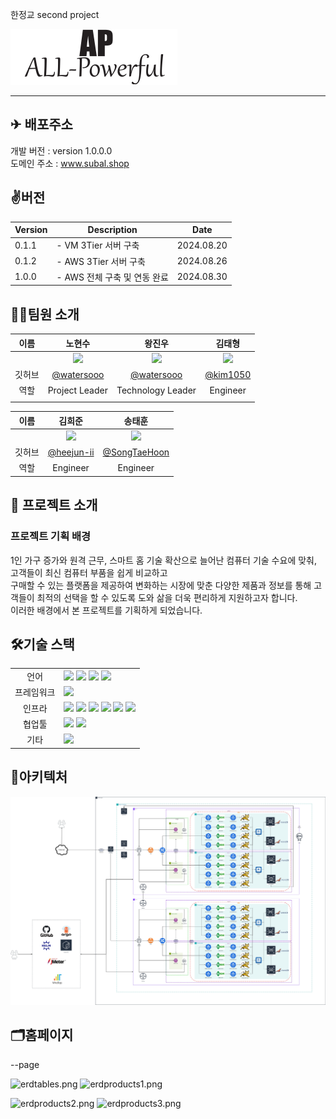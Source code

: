 한정교 second project

![logo](https://github.com/watersooo/project2/blob/main/All-powerful/logo.png)

---
## ✈ 배포주소

개발 버전 : version 1.0.0.0 </br>
도메인 주소 : www.subal.shop </br>

## ✌️버전
| Version | Description | Date |
| --- | --- | --- |
| 0.1.1 | - VM 3Tier 서버 구축 | 2024.08.20 |
| 0.1.2 | - AWS 3Tier 서버 구축 | 2024.08.26 |
| 1.0.0 | - AWS 전체 구축 및 연동 완료 | 2024.08.30 |



## 🧑‍💻팀원 소개

| 이름 | 노현수 | 왕진우 | 김태형 |
| :------------: | :------------: | :------------: | :------------: |
|  | <img src= "https://avatars.githubusercontent.com/u/175070823?v=4" width="150"/> | <img src= "https://avatars.githubusercontent.com/u/175917221?v=4" width="150"/> | <img src= "https://avatars.githubusercontent.com/u/175917221?v=4" width="150"/>  |
| 깃허브 | [@watersooo](https://github.com/watersooo) | [@watersooo](https://github.com/watersooo) | [@kim1050](https://github.com/kim1050) |
| 역할 | Project Leader | Technology Leader | Engineer |
|  |  |  |  |

| 이름 | 김희준 | 송태훈 |
| :------------: | :------------: | :------------: |
|  | <img src="https://avatars.githubusercontent.com/u/174393496?v=4" width="150"/> | <img src="https://avatars.githubusercontent.com/u/106800250?v=4" width="150"/> |
| 깃허브 | [@heejun-ii](https://github.com/heejun-ii) | [@SongTaeHoon](https://github.com/SongTaeHoon) |
| 역할 | Engineer | Engineer |



## 📌 프로젝트 소개


### 프로젝트 기획 배경
1인 가구 증가와 원격 근무, 스마트 홈 기술 확산으로 늘어난 컴퓨터 기술 수요에 맞춰, 고객들이 최신 컴퓨터 부품을 쉽게 비교하고 </br>
구매할 수 있는 플랫폼을 제공하여 변화하는 시장에 맞춘 다양한 제품과 정보를 통해 고객들이 최적의 선택을 할 수 있도록 도와 삶을 더욱 편리하게 지원하고자 합니다. </br>
이러한 배경에서 본 프로젝트를 기획하게 되었습니다. </br>
## 🛠기술 스택

<table>
<tr>
 <td align="center">언어</td>
 <td>
  <img src="https://img.shields.io/badge/JavaScript-F7DF1E?style=for-the-badge&logo=JavaScript&logoColor=ffffff"/>
  <img src="https://img.shields.io/badge/Java-orange?style=for-the-badge&logo=Java&logoColor=white"/>
  <img src="https://img.shields.io/badge/html5-E34F26?style=for-the-badge&logo=html5&logoColor=white"> 	 
  <img src="https://img.shields.io/badge/css-1572B6?style=for-the-badge&logo=css3&logoColor=white"/>
 </td>
</tr>
	
<tr>
 <td align="center">프레임워크</td>
 <td>
  <img src="https://img.shields.io/badge/Spring-6DB33F?style=for-the-badge&logo=Spring&logoColor=ffffff"/> 
</tr>

<tr>
 <td align="center">인프라</td>
 <td>
  <img src="https://img.shields.io/badge/MYSQL-4479A1?style=for-the-badge&logo=MYSQL&logoColor=ffffff"/>
  <img src="https://img.shields.io/badge/tomcat-F8DC75?style=for-the-badge&logo=apachetomcat&logoColor=black">
	<img src="https://img.shields.io/badge/nginx-009639?style=for-the-badge&logo=nginx&logoColor=white">
  <img src="https://img.shields.io/badge/docker-2496ED?style=for-the-badge&logo=docker&logoColor=ffffff"/>
  <img src="https://img.shields.io/badge/linux-FCC624?style=for-the-badge&logo=linux&logoColor=black">
  <img src="https://img.shields.io/badge/oracle-F80000?style=for-the-badge&logo=oracle&logoColor=white"> 
  
<tr>
 <td align="center">협업툴</td>
 <td>
    <img src="https://img.shields.io/badge/Git-F05032?style=for-the-badge&logo=Git&logoColor=white"/>
    <img src="https://img.shields.io/badge/GitHub-181717?style=for-the-badge&logo=GitHub&logoColor=white"/> 
 </td>
</tr>
<tr>
 <td align="center">기타</td>
 <td>
    <img src="https://img.shields.io/badge/Notion-000000?style=for-the-badge&logo=Notion&logoColor=white"/> 
</tr>
</table>



## 🧱아키텍처
![architecture.PNG](All-powerful/architectur.png.jpg)



## 🗂홈페이지
--page

![erdtables.png](MyHomeGYM/erdtables.png)		![erdproducts1.png](MyHomeGYM/erdproducts1.png)	

![erdproducts2.png](MyHomeGYM/erdproducts2.png)		![erdproducts3.png](MyHomeGYM/erdproducts3.png)


